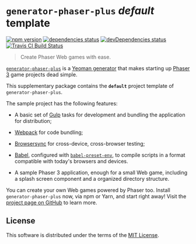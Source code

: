 # `generator-phaser-plus` _default_ template

[![npm version](https://img.shields.io/npm/v/@rblopes/generator-phaser-plus-template-default.svg?style=flat-square)](https://www.npmjs.com/package/@rblopes/generator-phaser-plus-template-default) [![dependencies status](https://david-dm.org/rblopes/generator-phaser-plus/status.svg?style=flat-square&path=packages/generator-phaser-plus-template-default)](https://david-dm.org/rblopes/generator-phaser-plus?path=packages/generator-phaser-plus-template-default/) [![devDependencies status](https://david-dm.org/rblopes/generator-phaser-plus/dev-status.svg?style=flat-square&path=packages/generator-phaser-plus-template-default)](https://david-dm.org/rblopes/generator-phaser-plus?path=packages/generator-phaser-plus-template-default/&type=dev) [![Travis CI Build Status](https://img.shields.io/travis/rblopes/generator-phaser-plus.svg?style=flat-square)](https://travis-ci.org/rblopes/generator-phaser-plus)

>   Create Phaser Web games with ease.

[`generator-phaser-plus`](https://www.npmjs.com/package/generator-phaser-plus) is a [Yeoman generator](http://yeoman.io/) that makes starting up [Phaser 3](http://phaser.io/) game projects dead simple.

This supplementary package contains the **`default`** project template of `generator-phaser-plus`.

The sample project has the following features:

-   A basic set of [Gulp](https://github.com/gulpjs/gulp/) tasks for development and bundling the application for distribution;

-   [Webpack](https://webpack.js.org/) for code bundling;

-   [Browsersync](https://browsersync.io/) for cross-device, cross-browser testing;

-   [Babel](http://babeljs.io/), configured with [`babel-preset-env`](https://github.com/babel/babel/tree/master/packages/babel-preset-env), to compile scripts in a format compatible with today's browsers and devices.

-   A sample Phaser 3 application, enough for a small Web game, including a splash screen component and a organized directory structure.

You can create your own Web games powered by Phaser too. Install `generator-phaser-plus` now, via npm or Yarn, and start right away! Visit the [project page on GitHub](https://github.com/rblopes/generator-phaser-plus#readme) to learn more.


## License

This software is distributed under the terms of the [MIT License](../../LICENSE.md).
